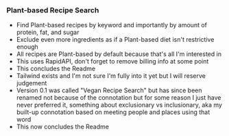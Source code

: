 ### Plant-based Recipe Search

- Find Plant-based recipes by keyword and importantly by amount of protein, fat, and sugar
- Exclude even more ingredients as if a Plant-based diet isn't restrictive enough
- All recipes are Plant-based by default because that's all I'm interested in
- This uses RapidAPI, don't forget to remove billing info at some point
- This concludes the Readme
- Tailwind exists and I'm not sure I'm fully into it yet but I will reserve judgement
- Version 0.1 was called "Vegan Recipe Search" but has since been renamed  not because of the connotation but for some reason I just have never preferred it, something about exclusionary vs inclusionary, aka my built-up connotation based on meeting people and places using that word
- This now concludes the Readme
